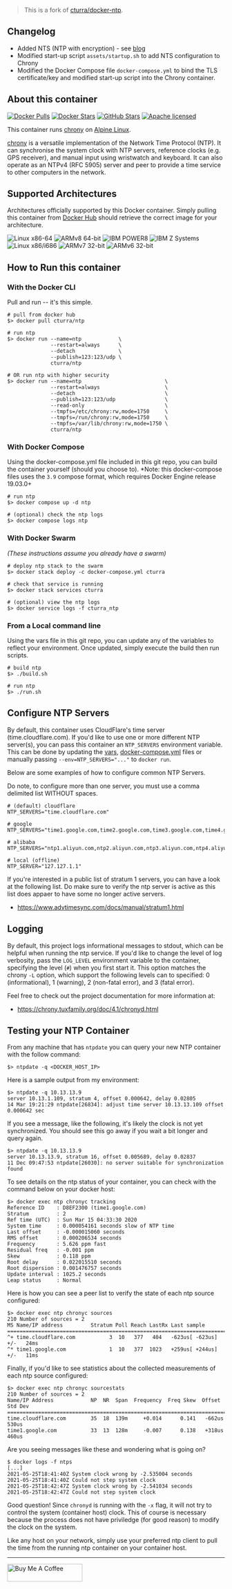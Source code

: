 > This is a fork of [cturra/docker-ntp](https://github.com/cturra/docker-ntp).

## Changelog

* Added NTS (NTP with encryption) - see [blog](https://mpolinowski.github.io/docs/DevOps/Linux/2022-09-15--ntp-over-nts-timeserver/2022-09-21#enable-nts-on-the-server)
* Modified start-up script `assets/startup.sh` to add NTS configuration to Chrony
* Modified the Docker Compose file `docker-compose.yml` to bind the TLS certificate/key and modified start-up script into the Chrony container.


## About this container

[![Docker Pulls](https://img.shields.io/docker/pulls/cturra/ntp.svg?logo=docker&label=pulls&style=for-the-badge&color=0099ff&logoColor=ffffff)](https://hub.docker.com/r/cturra/ntp/)
[![Docker Stars](https://img.shields.io/docker/stars/cturra/ntp.svg?logo=docker&label=stars&style=for-the-badge&color=0099ff&logoColor=ffffff)](https://hub.docker.com/r/cturra/ntp/)
[![GitHub Stars](https://img.shields.io/github/stars/cturra/docker-ntp.svg?logo=github&label=stars&style=for-the-badge&color=0099ff&logoColor=ffffff)](https://github.com/cturra/docker-ntp)
[![Apache licensed](https://img.shields.io/badge/license-Apache-blue.svg?logo=apache&style=for-the-badge&color=0099ff&logoColor=ffffff)](https://raw.githubusercontent.com/cturra/docker-ntp/master/LICENSE)

This container runs [chrony](https://chrony.tuxfamily.org/) on [Alpine Linux](https://alpinelinux.org/).

[chrony](https://chrony.tuxfamily.org) is a versatile implementation of the Network Time Protocol (NTP). It can synchronise the system clock with NTP servers, reference clocks (e.g. GPS receiver), and manual input using wristwatch and keyboard. It can also operate as an NTPv4 (RFC 5905) server and peer to provide a time service to other computers in the network.


## Supported Architectures

Architectures officially supported by this Docker container. Simply pulling this container from [Docker Hub](https://hub.docker.com/r/cturra/ntp) should retrieve the correct image for your architecture.

![Linux x86-64](https://img.shields.io/badge/linux/amd64-green?style=flat-square)
![ARMv8 64-bit](https://img.shields.io/badge/linux/arm64-green?style=flat-square)
![IBM POWER8](https://img.shields.io/badge/linux/ppc64le-green?style=flat-square)
![IBM Z Systems](https://img.shields.io/badge/linux/s390x-green?style=flat-square)
![Linux x86/i686](https://img.shields.io/badge/linux/386-green?style=flat-squareg)
![ARMv7 32-bit](https://img.shields.io/badge/linux/arm/v7-green?style=flat-square)
![ARMv6 32-bit](https://img.shields.io/badge/linux/arm/v6-green?style=flat-square)


## How to Run this container

### With the Docker CLI

Pull and run -- it's this simple.

```
# pull from docker hub
$> docker pull cturra/ntp

# run ntp
$> docker run --name=ntp            \
              --restart=always      \
              --detach              \
              --publish=123:123/udp \
              cturra/ntp

# OR run ntp with higher security
$> docker run --name=ntp                           \
              --restart=always                     \
              --detach                             \
              --publish=123:123/udp                \
              --read-only                          \
              --tmpfs=/etc/chrony:rw,mode=1750     \
              --tmpfs=/run/chrony:rw,mode=1750     \
              --tmpfs=/var/lib/chrony:rw,mode=1750 \
              cturra/ntp
```


### With Docker Compose

Using the docker-compose.yml file included in this git repo, you can build the container yourself (should you choose to).
*Note: this docker-compose files uses the `3.9` compose format, which requires Docker Engine release 19.03.0+

```
# run ntp
$> docker compose up -d ntp

# (optional) check the ntp logs
$> docker compose logs ntp
```


### With Docker Swarm

*(These instructions assume you already have a swarm)*

```
# deploy ntp stack to the swarm
$> docker stack deploy -c docker-compose.yml cturra

# check that service is running
$> docker stack services cturra

# (optional) view the ntp logs
$> docker service logs -f cturra_ntp
```


### From a Local command line

Using the vars file in this git repo, you can update any of the variables to reflect your
environment. Once updated, simply execute the build then run scripts.

```
# build ntp
$> ./build.sh

# run ntp
$> ./run.sh
```


## Configure NTP Servers

By default, this container uses CloudFlare's time server (time.cloudflare.com). If you'd
like to use one or more different NTP server(s), you can pass this container an `NTP_SERVERS`
environment variable. This can be done by updating the [vars](vars), [docker-compose.yml](docker-compose.yml)
files or manually passing `--env=NTP_SERVERS="..."` to `docker run`.

Below are some examples of how to configure common NTP Servers.

Do note, to configure more than one server, you must use a comma delimited list WITHOUT spaces.

```
# (default) cloudflare
NTP_SERVERS="time.cloudflare.com"

# google
NTP_SERVERS="time1.google.com,time2.google.com,time3.google.com,time4.google.com"

# alibaba
NTP_SERVERS="ntp1.aliyun.com,ntp2.aliyun.com,ntp3.aliyun.com,ntp4.aliyun.com"

# local (offline)
NTP_SERVER="127.127.1.1"
```

If you're interested in a public list of stratum 1 servers, you can have a look at the following list.
Do make sure to verify the ntp server is active as this list does appaer to have some no longer active
servers.

 * https://www.advtimesync.com/docs/manual/stratum1.html


## Logging

By default, this project logs informational messages to stdout, which can be helpful when running the
ntp service. If you'd like to change the level of log verbosity, pass the `LOG_LEVEL` environment
variable to the container, specifying the level (`#`) when you first start it. This option matches
the chrony `-L` option, which support the following levels can to specified: 0 (informational), 1
(warning), 2 (non-fatal error), and 3 (fatal error).

Feel free to check out the project documentation for more information at:

 * https://chrony.tuxfamily.org/doc/4.1/chronyd.html


## Testing your NTP Container

From any machine that has `ntpdate` you can query your new NTP container with the follow
command:

```
$> ntpdate -q <DOCKER_HOST_IP>
```


Here is a sample output from my environment:

```
$> ntpdate -q 10.13.13.9
server 10.13.1.109, stratum 4, offset 0.000642, delay 0.02805
14 Mar 19:21:29 ntpdate[26834]: adjust time server 10.13.13.109 offset 0.000642 sec
```


If you see a message, like the following, it's likely the clock is not yet synchronized.
You should see this go away if you wait a bit longer and query again.
```
$> ntpdate -q 10.13.13.9
server 10.13.13.9, stratum 16, offset 0.005689, delay 0.02837
11 Dec 09:47:53 ntpdate[26030]: no server suitable for synchronization found
```

To see details on the ntp status of your container, you can check with the command below
on your docker host:
```
$> docker exec ntp chronyc tracking
Reference ID    : D8EF2300 (time1.google.com)
Stratum         : 2
Ref time (UTC)  : Sun Mar 15 04:33:30 2020
System time     : 0.000054161 seconds slow of NTP time
Last offset     : -0.000015060 seconds
RMS offset      : 0.000206534 seconds
Frequency       : 5.626 ppm fast
Residual freq   : -0.001 ppm
Skew            : 0.118 ppm
Root delay      : 0.022015510 seconds
Root dispersion : 0.001476757 seconds
Update interval : 1025.2 seconds
Leap status     : Normal
```


Here is how you can see a peer list to verify the state of each ntp source configured:
```
$> docker exec ntp chronyc sources
210 Number of sources = 2
MS Name/IP address         Stratum Poll Reach LastRx Last sample
===============================================================================
^+ time.cloudflare.com           3  10   377   404   -623us[ -623us] +/-   24ms
^* time1.google.com              1  10   377  1023   +259us[ +244us] +/-   11ms
```


Finally, if you'd like to see statistics about the collected measurements of each ntp
source configured:
```
$> docker exec ntp chronyc sourcestats
210 Number of sources = 2
Name/IP Address            NP  NR  Span  Frequency  Freq Skew  Offset  Std Dev
==============================================================================
time.cloudflare.com        35  18  139m     +0.014      0.141   -662us   530us
time1.google.com           33  13  128m     -0.007      0.138   +318us   460us
```


Are you seeing messages like these and wondering what is going on?
```
$ docker logs -f ntps
[...]
2021-05-25T18:41:40Z System clock wrong by -2.535004 seconds
2021-05-25T18:41:40Z Could not step system clock
2021-05-25T18:42:47Z System clock wrong by -2.541034 seconds
2021-05-25T18:42:47Z Could not step system clock
```

Good question! Since `chronyd` is running with the `-x` flag, it will not try to control
the system (container host) clock. This of course is necessary because the process does not
have priviledge (for good reason) to modify the clock on the system.

Like any host on your network, simply use your preferred ntp client to pull the time from
the running ntp container on your container host.

---
<a href="https://www.buymeacoffee.com/cturra" target="_blank"><img src="https://cdn.buymeacoffee.com/buttons/default-yellow.png" alt="Buy Me A Coffee" height="41" width="174"></a>
